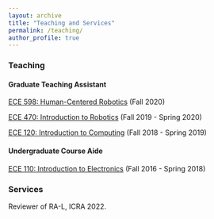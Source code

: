 ```yaml
---
layout: archive
title: "Teaching and Services"
permalink: /teaching/
author_profile: true
---
```

### Teaching
#### Graduate Teaching Assistant
[ECE 598: Human-Centered Robotics](https://publish.illinois.edu/ece598-hcr/) (Fall 2020)

[ECE 470: Introduction to Robotics](https://publish.illinois.edu/ece470-intro-robotics/) (Fall 2019 - Spring 2020)

[ECE 120: Introduction to Computing](https://wiki.illinois.edu//wiki/display/ece120/Home) (Fall 2018 - Spring 2019)

#### Undergraduate Course Aide
[ECE 110: Introduction to Electronics](https://courses.engr.illinois.edu/ece110/) (Fall 2016 - Spring 2018)

### Services
Reviewer of RA-L, ICRA 2022.